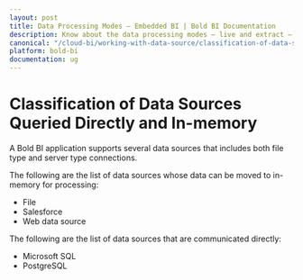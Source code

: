 ```yaml
---
layout: post
title: Data Processing Modes – Embedded BI | Bold BI Documentation
description: Know about the data processing modes – live and extract – supported by different data connectors in Bold BI Embedded.
canonical: "/cloud-bi/working-with-data-source/classification-of-data-sources-queried-directly-and-in-memory/"
platform: bold-bi
documentation: ug
---
```


# Classification of Data Sources Queried Directly and In-memory

A Bold BI application supports several data sources that includes both file type and server type connections. 

The following are the list of data sources whose data can be moved to in-memory for processing:

* File
* Salesforce
* Web data source

The following are the list of data sources that are communicated directly:

* Microsoft SQL
* PostgreSQL
